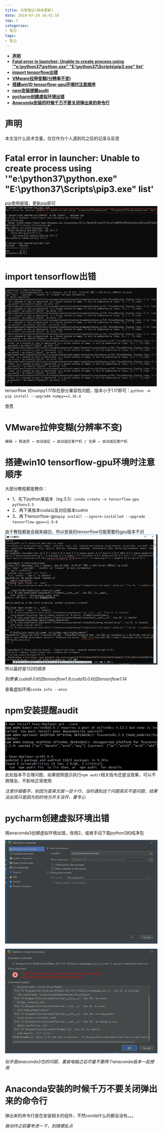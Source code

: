 ```yaml
---
title: 日常笔记(持续更新)
date: 2019-07-24 16:41:55
top: 2
categories:
- 笔记
tags:
- 笔记
---
```

- [**声明**](#%e5%a3%b0%e6%98%8e)
- [**Fatal error in launcher: Unable to create process using '"e:\python37\python.exe" "E:\python37\Scripts\pip3.exe" list'**](#fatal-error-in-launcher-unable-to-create-process-using-%22epython37pythonexe%22-%22epython37scriptspip3exe%22-list)
- [**import tensorflow出错**](#import-tensorflow%e5%87%ba%e9%94%99)
- [**VMware拉伸变糊(分辨率不变)**](#vmware%e6%8b%89%e4%bc%b8%e5%8f%98%e7%b3%8a%e5%88%86%e8%be%a8%e7%8e%87%e4%b8%8d%e5%8f%98)
- [**搭建win10 tensorflow-gpu环境时注意顺序**](#%e6%90%ad%e5%bb%bawin10-tensorflow-gpu%e7%8e%af%e5%a2%83%e6%97%b6%e6%b3%a8%e6%84%8f%e9%a1%ba%e5%ba%8f)
- [**npm安装提醒audit**](#npm%e5%ae%89%e8%a3%85%e6%8f%90%e9%86%92audit)
- [**pycharm创建虚拟环境出错**](#pycharm%e5%88%9b%e5%bb%ba%e8%99%9a%e6%8b%9f%e7%8e%af%e5%a2%83%e5%87%ba%e9%94%99)
- [**Anaconda安装的时候千万不要关闭弹出来的命令行**](#anaconda%e5%ae%89%e8%a3%85%e7%9a%84%e6%97%b6%e5%80%99%e5%8d%83%e4%b8%87%e4%b8%8d%e8%a6%81%e5%85%b3%e9%97%ad%e5%bc%b9%e5%87%ba%e6%9d%a5%e7%9a%84%e5%91%bd%e4%bb%a4%e8%a1%8c)

# **声明**
本文没什么技术含量，仅仅作为个人遇到坑之后的记录与反思


# **Fatal error in launcher: Unable to create process using '"e:\python37\python.exe"  "E:\python37\Scripts\pip3.exe" list'**
pip使用报错，更新pip即可
![Unable to create process using](日常笔记/2019-08-02-14-17-20.png)

# **import tensorflow出错**
![numpy版本兼容问题](日常笔记/2019-07-29-20-03-00.png)
tensorflow 对numpy1.17存在部分兼容性问题，版本小于1.17即可：`python -m pip install --upgrade numpy==1.16.4`

[参考](https://github.com/tensorflow/tensorflow/issues/30427)

# **VMware拉伸变糊(分辨率不变)**
`编辑 → 首选项 → 自动适应 → 自动适应客户机 / 全屏 → 自动适应客户机`


# **搭建win10 tensorflow-gpu环境时注意顺序**
大部分教程都是教你：
- 1、先下python某版本（eg.3.5）`conda create -n tensorflow-gpu python=3.5`
- 2、再下某版本cuda以及对应版本cudnn
- 3、再下tensorflow-gpu`pip install --ignore-installed --upgrade tensorflow-gpu==1.9.0`

由于教程都是会越来越旧，所以安装的tensorflow可能需要的gpu版本不对
![gpu版本不对](日常笔记/2019-07-27-10-37-51.png)
所以最好是132的顺序

*别费事,cuda9.0对应tensorflow1.9;cuda10.0对应tensorflow1.14*

查看虚拟环境`conda info --envs`
# **npm安装提醒audit**
![2019-07-25-22-31-11.png](日常笔记/2019-07-25-22-31-11.png)
此处版本不合理问题，如果按照提示执行`npm audit`相关指令还是没效果，可以不用理会，不影响正常使用

*注意仔细看字，别因为是英文就一目十行，当时遇到这个问题其实不是问题，结果没出现只是因为别的地方开关没开，要专心*
# **pycharm创建虚拟环境出错**

用anaconda3创建虚拟环境出错，改用2，或者手动下载python3的纯净包

![1563780832508](日常笔记/1563780832508.png)

![1563780797384](日常笔记/1563780797384.png)

*似乎是anaconda3包的问题，重装电脑之后尽量不要两个anaconda版本一起使用*
# **Anaconda安装的时候千万不要关闭弹出来的命令行**
弹出来的命令行是在安装相关的组件，不然conda什么的都会没有。。。

*做动作之前要考虑一下，别随便乱点*